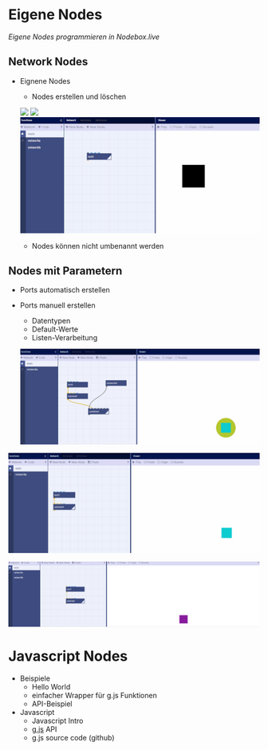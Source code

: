 # Eigene Nodes

*Eigene Nodes programmieren in Nodebox.live*

## Network Nodes

- Eignene Nodes
	- Nodes erstellen und löschen
	
	![](assets/createnetworks.gif)
	![](assets/deletenetworks.gif)
	![](assets/disconnectednetworks.gif)


	
	- Nodes können nicht umbenannt werden

## Nodes mit Parametern


- Ports automatisch erstellen
- Ports manuell erstellen
	- Datentypen
	- Default-Werte
	- Listen-Verarbeitung
	
	![](assets/port.gif)


![](assets/nesting.gif)  

![](assets/pinning.gif)  


# Javascript Nodes

- Beispiele
	- Hello World
	- einfacher Wrapper für g.js Funktionen
	- API-Beispiel
- Javascript 
	- Javascript Intro
	- [g.js](http://gjs.org/) API
	- g.js source code (github)
